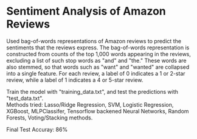 # Sentiment Analysis of Amazon Reviews  
Used bag-of-words representations of Amazon reviews to predict the sentiments that the reviews express. The bag-of-words representation is constructed from counts of the top 1,000 words appearing in the reviews, excluding a list of such stop words as "and" and "the." These words are also stemmed, so that words such as "want" and "wanted" are collapsed into a single feature. For each review, a label of 0 indicates a 1 or 2-star review, while a label of 1 indicates a 4 or 5-star review.  <br>

Train the model with "training_data.txt", and test the predictions with "test_data.txt". <br>
Methods tried: Lasso/Ridge Regression, SVM, Logistic Regression, XGBoost, MLPClassifer, Tensorflow backened Neural Networks, Random Forests, Voting/Stacking methods. <br>

Final Test Accuray: 86%

